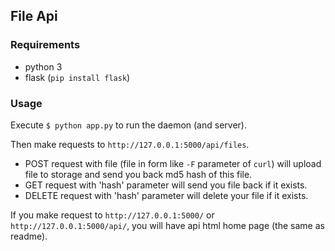 ## File Api

### Requirements

*   python 3
*   flask (`pip install flask`)

### Usage

Execute `$ python app.py` to run the daemon (and server).

Then make requests to `http://127.0.0.1:5000/api/files`.

* POST request with file (file in form like `-F` parameter of `curl`) will upload file to storage and send you back md5 hash of this file.
* GET request with 'hash' parameter will send you file back if it exists.
* DELETE request with 'hash' parameter will delete your file if it exists.

If you make request to `http://127.0.0.1:5000/` or `http://127.0.0.1:5000/api/`, you will have api html home page (the same as readme).
